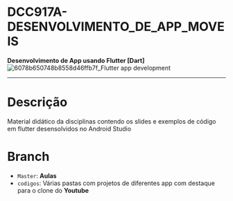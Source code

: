 # DCC917A-DESENVOLVIMENTO_DE_APP_MOVEIS
**Desenvolvimento de App usando Flutter [Dart]**
![6078b650748b8558d46ffb7f_Flutter app development](https://github.com/carlosbrunocb/DCC917A-DESENVOLVIMENTO_DE_APP_MOVEIS/assets/54155580/9f92ed05-74c3-444e-ad66-e6ca05866792)
_________
# Descrição
Material didático da disciplinas contendo os slides e exemplos de código em flutter desensolvidos no Android Studio
# Branch
- `Master`: **Aulas**
- `codigos`: Várias pastas com projetos de diferentes app com destaque para o clone do **Youtube**
